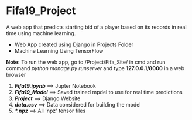 # Fifa19_Project
 A web app that predicts starting bid of a player based on its records in real time using machine learning.
<ul>
<li>
  Web App created using Django in Projects Folder
</li>
<li>
  Machine Learning Using TensorFlow
</li>
</ul>
<strong>Note:</strong> To run the web app, go to /Project/Fifa_Site/ in cmd and run command <em>python manage.py runserver</em> and type <strong>127.0.0.1/8000</strong> in a web browser

<ol>
 <li>
  <strong><em>Fifa19.ipynb</em></strong> ==> Jupter Notebook
 </li>
 <li>
  <strong><em>Fifa19_Model</em></strong> ==> Saved trained mpdel to use for real time predictions
 </li>
 <li>
  <strong><em>Project</em></strong> ==> Django Website
 </li>
 <li>
  <strong><em>data.csv</em></strong> ==> Data considered for building the model
 </li>
 <li>
  <strong><em>*.npz</em></strong> ==> All 'npz' tensor files
 </li>
</ol>
